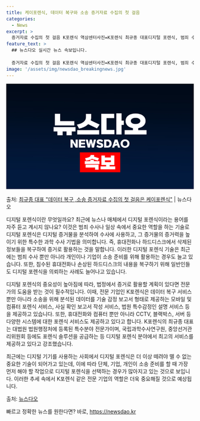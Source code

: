 ```yaml
---
title: 케이포렌식, 데이터 복구와 소송 증거자료 수집의 첫 걸음
categories:
  - News
excerpt: >
  증거자료 수집의 첫 걸음 K포렌식 역삼센터사진=K포렌식 최규종 대표디지털 포렌식, 범죄 수사와 일상에서의 중…
feature_text: >
  ## 뉴스다오 실시간 뉴스 속보입니다.

  증거자료 수집의 첫 걸음 K포렌식 역삼센터사진=K포렌식 최규종 대표디지털 포렌식, 범죄 수사와 일상에서의 중…
image: '/assets/img/newsdao_breakingnews.jpg'
---
```


![뉴스다오 속보](/assets/img/newsdao_breakingnews.jpg)

<p>출처: <a href="https://newsdao.kr/4233" rel="dofollow">최규종 대표 "데이터 복구 ,소송 증거자료 수집의 첫 걸음은 케이포렌식"</a> | 뉴스다오</p>

디지털 포렌식이란 무엇일까요? 최근에 뉴스나 매체에서 디지털 포렌식이라는 용어를 자주 듣고 계시지 않나요? 이것은 범죄 수사나 일상 속에서 중요한 역할을 하는 기술로 디지털 포렌식은 디지털 증거물을 분석하여 수사에 사용하고, 그 증거물의 증거력을 높이기 위한 특수한 과학 수사 기법을 의미합니다. 즉, 휴대전화나 하드디스크에서 삭제된 정보들을 복구하여 증거로 활용하는 것을 말합니다. 이러한 디지털 포렌식 기술은 최근에는 범죄 수사 뿐만 아니라 개인이나 기업이 소송 준비를 위해 활용하는 경우도 늘고 있습니다. 또한, 침수된 휴대전화나 손상된 하드디스크의 내용을 복구하기 위해 일반인들도 디지털 포렌식을 의뢰하는 사례도 늘어나고 있습니다.  

디지털 포렌식의 중요성이 높아짐에 따라, 법정에서 증거로 활용할 계획이 있다면 전문가의 도움을 받는 것이 필수적입니다. 이때, 전문 기업인 K포렌식은 데이터 복구 서비스뿐만 아니라 소송을 위해 분석된 데이터를 기술 감정 보고서 형태로 제공하는 모바일 및 컴퓨터 포렌식 서비스, 사실 확인 보고서 작성 서비스, 법원 특수감정인 설명 서비스 등을 제공하고 있습니다. 또한, 휴대전화와 컴퓨터 뿐만 아니라 CCTV, 블랙박스, 서버 등 다양한 시스템에 대한 포렌식 서비스도 제공하고 있다고 합니다. K포렌식의 최규종 대표는 대법원 법원행정처에 등록된 특수분야 전문가이며, 국립과학수사연구원, 중앙선거관리위원회 등에도 포렌식 솔루션을 공급하는 등 디지털 포렌식 분야에서 최고의 서비스를 제공하고 있다고 강조했습니다.  

최근에는 디지털 기기를 사용하는 사회에서 디지털 포렌식은 더 이상 떼려야 뗄 수 없는 중요한 기술이 되어가고 있는데, 이에 따라 단체, 기업, 개인이 소송 준비를 할 때 가장 먼저 해야 할 작업으로 디지털 포렌식을 선택하는 경우가 많아지고 있는 것으로 보입니다. 이러한 추세 속에서 K포렌식 같은 전문 기업의 역할은 더욱 중요해질 것으로 예상됩니다.  

출처: [뉴스다오](https://newsdao.kr/4233) 

빠르고 정확한 뉴스를 원한다면? 바로, <a href="https://newsdao.kr" rel="dofollow">https://newsdao.kr</a>


